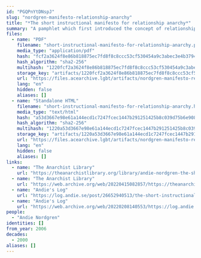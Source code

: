 ```yaml
---
id: "PGQPnYtDNspJ"
slug: "nordgren-manifesto-relationship-anarchy"
title: "*The short instructional manifesto for relationship anarchy*"
summary: "A pamphlet which first introduced the concept of relationship anarchy"
files:
  - name: "PDF"
    filename: "short-instructional-manifesto-for-relationship-anarchy.pdf"
    media_type: "application/pdf"
    hash: "fcf2a3624f8e86b818875ec7fd8f8c8ccc53cf530454a9c3abec3e4b379494be"
    hash_algorithm: "sha2-256"
    multihash: "1220fcf2a3624f8e86b818875ec7fd8f8c8ccc53cf530454a9c3abec3e4b379494be"
    storage_key: "artifacts/1220fcf2a3624f8e86b818875ec7fd8f8c8ccc53cf530454a9c3abec3e4b379494be"
    url: "https://files.acearchive.lgbt/artifacts/nordgren-manifesto-relationship-anarchy/short-instructional-manifesto-for-relationship-anarchy.pdf"
    lang: "en"
    hidden: false
    aliases: []
  - name: "Standalone HTML"
    filename: "short-instructional-manifesto-for-relationship-anarchy.html"
    media_type: "text/html"
    hash: "a53d3667e98e61a144ecd1c7247fcec1447b291251425b8c039d75b6e908c3a2"
    hash_algorithm: "sha2-256"
    multihash: "1220a53d3667e98e61a144ecd1c7247fcec1447b291251425b8c039d75b6e908c3a2"
    storage_key: "artifacts/1220a53d3667e98e61a144ecd1c7247fcec1447b291251425b8c039d75b6e908c3a2"
    url: "https://files.acearchive.lgbt/artifacts/nordgren-manifesto-relationship-anarchy/short-instructional-manifesto-for-relationship-anarchy.html"
    lang: "en"
    hidden: false
    aliases: []
links:
  - name: "The Anarchist Library"
    url: "https://theanarchistlibrary.org/library/andie-nordgren-the-short-instructional-manifesto-for-relationship-anarchy"
  - name: "The Anarchist Library"
    url: "https://web.archive.org/web/20220415082857/https://theanarchistlibrary.org/library/andie-nordgren-the-short-instructional-manifesto-for-relationship-anarchy"
  - name: "Andie's Log"
    url: "https://log.andie.se/post/26652940513/the-short-instructional-manifesto-for-relationship"
  - name: "Andie's Log"
    url: "https://web.archive.org/web/20220208140553/https://log.andie.se/post/26652940513/the-short-instructional-manifesto-for-relationship"
people:
  - "Andie Nordgren"
identities: []
from_year: 2006
decades:
  - 2000
aliases: []
---
```

